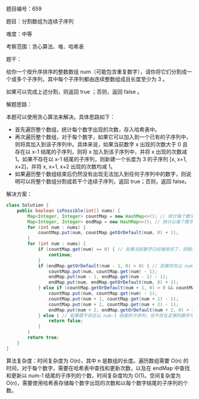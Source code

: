 题目编号：659

题目：分割数组为连续子序列

难度：中等

考察范围：贪心算法、堆、哈希表

题干：

给你一个按升序排序的整数数组 num（可能包含重复数字），请你将它们分割成一个或多个子序列，其中每个子序列都由连续整数组成且长度至少为 3 。

如果可以完成上述分割，则返回 true ；否则，返回 false 。

解题思路：

本题可以使用贪心算法来解决。具体思路如下：

- 首先遍历整个数组，统计每个数字出现的次数，存入哈希表中。
- 再次遍历整个数组，对于每个数字，如果它可以加入到一个已有的子序列中，则将其加入到该子序列中。具体来说，如果当前数字 x 出现的次数大于 0 且存在以 x-1 结尾的子序列，则将 x 加入到该子序列中，并将 x 出现的次数减 1。如果不存在以 x-1 结尾的子序列，则新建一个长度为 3 的子序列 [x, x+1, x+2]，并将 x, x+1, x+2 出现的次数均减 1。
- 如果遍历整个数组结束后仍然没有出现无法加入到任何子序列中的数字，则说明可以将整个数组分割成若干个连续子序列，返回 true；否则，返回 false。

解决方案：

```java
class Solution {
    public boolean isPossible(int[] nums) {
        Map<Integer, Integer> countMap = new HashMap<>(); // 统计每个数字出现的次数
        Map<Integer, Integer> endMap = new HashMap<>(); // 统计以每个数字结尾的子序列的个数
        for (int num : nums) {
            countMap.put(num, countMap.getOrDefault(num, 0) + 1);
        }
        for (int num : nums) {
            if (countMap.get(num) == 0) { // 如果当前数字已经被用完了，则跳过
                continue;
            }
            if (endMap.getOrDefault(num - 1, 0) > 0) { // 如果存在以 num-1 结尾的子序列，则将 num 加入到该子序列中
                countMap.put(num, countMap.get(num) - 1);
                endMap.put(num - 1, endMap.get(num - 1) - 1);
                endMap.put(num, endMap.getOrDefault(num, 0) + 1);
            } else if (countMap.getOrDefault(num + 1, 0) > 0 && countMap.getOrDefault(num + 2, 0) > 0) { // 否则，新建一个长度为 3 的子序列 [num, num+1, num+2]
                countMap.put(num, countMap.get(num) - 1);
                countMap.put(num + 1, countMap.get(num + 1) - 1);
                countMap.put(num + 2, countMap.get(num + 2) - 1);
                endMap.put(num + 2, endMap.getOrDefault(num + 2, 0) + 1);
            } else { // 如果既不存在以 num-1 结尾的子序列，也不存在足够的数字可以新建一个长度为 3 的子序列，则说明无法将 num 加入到任何子序列中，返回 false
                return false;
            }
        }
        return true;
    }
}
```

算法复杂度：时间复杂度为 O(n)，其中 n 是数组的长度。遍历数组需要 O(n) 的时间，对于每个数字，需要在哈希表中查找和更新次数，以及在 endMap 中查找和更新以 num-1 结尾的子序列的个数，时间复杂度均为 O(1)。空间复杂度为 O(n)，需要使用哈希表存储每个数字出现的次数和以每个数字结尾的子序列的个数。